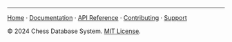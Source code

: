 ---
[Home](index.md) · [Documentation](index.md) · [API Reference](design/backend/api.md) · [Contributing](CONTRIBUTING.md) · [Support](support/contact.md)

© 2024 Chess Database System. [MIT License](LICENSE).
